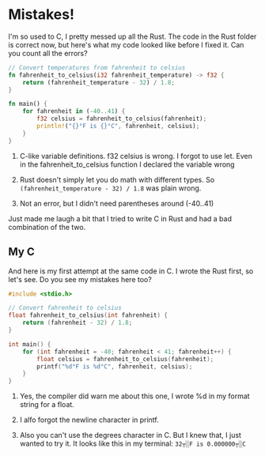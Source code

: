 # Mistakes!
I'm so used to C, I pretty messed up all the Rust. The code in the Rust folder
is correct now, but here's what my code looked like before I fixed it.
Can you count all the errors?

```Rust
// Convert temperatures from fahrenheit to celsius
fn fahrenheit_to_celsius(i32 fahrenheit_temperature) -> f32 {
    return (fahrenheit_temperature - 32) / 1.8;
}

fn main() {
    for fahrenheit in (-40..41) {
        f32 celsius = fahrenheit_to_celsius(fahrenheit);
        println!("{}°F is {}°C", fahrenheit, celsius);
    }
}
```

1. C-like variable definitions. f32 celsius is wrong. I forgot to use let. Even
in the fahrenheit_to_celsius function I declared the variable wrong

2. Rust doesn't simply let you do math with different types. So
`(fahrenheit_temperature - 32) / 1.8` was plain wrong.

3. Not an error, but I didn't need parentheses around (-40..41)

Just made me laugh a bit that I tried to write C in Rust and had a bad combination of the two.

## My C

And here is my first attempt at the same code in C. I wrote the Rust first,
so let's see. Do you see my mistakes here too?

```C
#include <stdio.h>

// Convert fahrenheit to celsius
float fahrenheit_to_celsius(int fahrenheit) {
    return (fahrenheit - 32) / 1.8;
}

int main() {
    for (int fahrenheit = -40; fahrenheit < 41; fahrenheit++) {
        float celsius = fahrenheit_to_celsius(fahrenheit);
        printf("%d°F is %d°C", fahrenheit, celsius);
    }
}
```

1. Yes, the compiler did warn me about this one, I wrote %d in my format string
for a float.

2. I alfo forgot the newline character in printf.

3. Also you can't use the degrees character in C. But I knew that, I just wanted
to try it. It looks like this in my terminal: `32┬░F is 0.000000┬░C`
